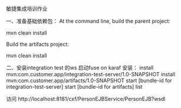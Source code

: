 敏捷集成培训作业

一、准备基础依赖包：
At the command line, build the parent project:

mvn clean install

Build the artifacts project:

mvn clean install


二、安装integration test 的ws
启动fuse on karaf
安装：
install mvn:com.customer.app/integration-test-server/1.0-SNAPSHOT
install mvn:com.customer.app/artifacts/1.0-SNAPSHOT
start [bundle-id for integration-test-server]
start [bundle-id for artifacts]
list

访问 http://localhost:8181/cxf/PersonEJBService/PersonEJB?wsdl

